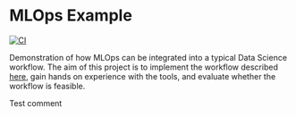 # MLOps Example

[![CI](https://github.com/amritpurshotam/mlops-example/actions/workflows/ci.yaml/badge.svg)](https://github.com/amritpurshotam/mlops-example/actions/workflows/ci.yaml)

Demonstration of how MLOps can be integrated into a typical Data Science workflow. The aim of this project is to implement the workflow described [here](https://github.blog/2020-06-17-using-github-actions-for-mlops-data-science/), gain hands on experience with the tools, and evaluate whether the workflow is feasible.

Test comment
